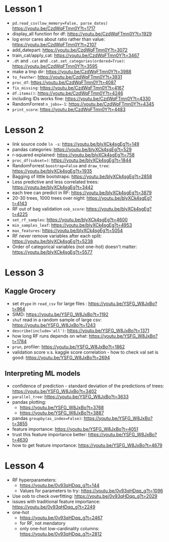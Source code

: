 # Lesson 1
- `pd.read_csv(low_memory=False, parse_dates)` https://youtu.be/CzdWqFTmn0Y?t=1717
- display_all function for df: https://youtu.be/CzdWqFTmn0Y?t=1929
- log error cares about ratio rather than value: https://youtu.be/CzdWqFTmn0Y?t=2107
- add_datepart: https://youtu.be/CzdWqFTmn0Y?t=3072
- train_cat/apply_cat: https://youtu.be/CzdWqFTmn0Y?t=3467
- `.dt` and `.cat` and `.cat.set_categories(ordered=True)`: https://youtu.be/CzdWqFTmn0Y?t=3595
- make a tmp dir: https://youtu.be/CzdWqFTmn0Y?t=3988
- `to_feather`: https://youtu.be/CzdWqFTmn0Y?t=3931
- `proc_df`: https://youtu.be/CzdWqFTmn0Y?t=4087
- `fix_missing`: https://youtu.be/CzdWqFTmn0Y?t=4167
- `df.items()`: https://youtu.be/CzdWqFTmn0Y?t=4246
- including IDs works fine: https://youtu.be/CzdWqFTmn0Y?t=4330
- RandomForrest `n_jobs=-1`: https://youtu.be/CzdWqFTmn0Y?t=4345
- `print_score`: https://youtu.be/CzdWqFTmn0Y?t=4483

# Lesson 2
- link source code `ln -s`: https://youtu.be/blyXCk4sgEg?t=149
- pandas categories: https://youtu.be/blyXCk4sgEg?t=529
- r-squared explained: https://youtu.be/blyXCk4sgEg?t=758
- `proc_df(subset=)`: https://youtu.be/blyXCk4sgEg?t=1844
- RandomForrest `boostrap=False` and `draw_tree`: https://youtu.be/blyXCk4sgEg?t=1935
- Bagging of little bootstraps: https://youtu.be/blyXCk4sgEg?t=2858
- Less predictive and less correlated trees: https://youtu.be/blyXCk4sgEg?t=3442
- each tree can predict in RF: https://youtu.be/blyXCk4sgEg?t=3879
- 20-30 trees, 1000 trees over night: https://youtu.be/blyXCk4sgEg?t=4143
- RF out of bag validation `oob_score`: https://youtu.be/blyXCk4sgEg?t=4225
- `set_rf_samples`: https://youtu.be/blyXCk4sgEg?t=4600
- `min_samples_leaf`: https://youtu.be/blyXCk4sgEg?t=4953
- `max_features`: https://youtu.be/blyXCk4sgEg?t=5054
- RF never remove variables after each split: https://youtu.be/blyXCk4sgEg?t=5238
- Order of categorical variables (not one-hot) doesn't matter: https://youtu.be/blyXCk4sgEg?t=5577

# Lesson 3
## Kaggle Grocery
- set `dtype` in `read_csv` for large files : https://youtu.be/YSFG_W8JxBo?t=964
- SIMD: https://youtu.be/YSFG_W8JxBo?t=1192
- `shuf` read in a random sample of large csv: https://youtu.be/YSFG_W8JxBo?t=1243
- `describe(include='all')`: https://youtu.be/YSFG_W8JxBo?t=1371
- how long RF runs depends on what: https://youtu.be/YSFG_W8JxBo?t=1784
- `prun`, profiler: https://youtu.be/YSFG_W8JxBo?t=1862
- validation score v.s. kaggle score correlation - how to check val set is good: https://youtu.be/YSFG_W8JxBo?t=2694
## Interpreting ML models
- confidence of prediction - standard deviation of the predictions of trees: https://youtu.be/YSFG_W8JxBo?t=3402
- `parallel_tree`: https://youtu.be/YSFG_W8JxBo?t=3633
- pandas plotting: 
  - https://youtu.be/YSFG_W8JxBo?t=3768
  - https://youtu.be/YSFG_W8JxBo?t=3887
- pandas `groupby(as_index=False)`: https://youtu.be/YSFG_W8JxBo?t=3855
- feature importance: https://youtu.be/YSFG_W8JxBo?t=4051
- trust this feature importance better: https://youtu.be/YSFG_W8JxBo?t=4630
- how to get feature importance: https://youtu.be/YSFG_W8JxBo?t=4679

# Lesson 4
- RF hyperparameters: 
  - https://youtu.be/0v93qHDqq_g?t=144
  - Values for parameters to try: https://youtu.be/0v93qHDqq_g?t=1096
- Use oob to check overfitting: https://youtu.be/0v93qHDqq_g?t=2029
- issues with traditional feature importance: https://youtu.be/0v93qHDqq_g?t=2249
- one-hot 
  - https://youtu.be/0v93qHDqq_g?t=2467
  - for RF, not mendatory
  - only one-hot low-cardinality columns: https://youtu.be/0v93qHDqq_g?t=2812



